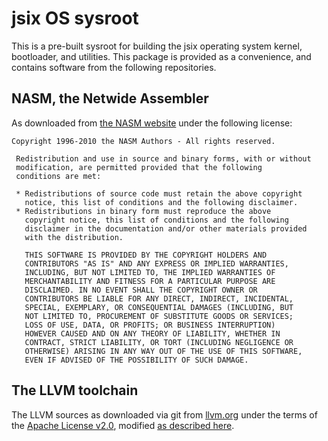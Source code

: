 # jsix OS sysroot

This is a pre-built sysroot for building the jsix operating system kernel,
bootloader, and utilities. This package is provided as a convenience, and
contains software from the following repositories.

## NASM, the Netwide Assembler

As downloaded from [the NASM website][nasm] under the following license:

    Copyright 1996-2010 the NASM Authors - All rights reserved.
 
     Redistribution and use in source and binary forms, with or without
     modification, are permitted provided that the following
     conditions are met:
 
     * Redistributions of source code must retain the above copyright
       notice, this list of conditions and the following disclaimer.
     * Redistributions in binary form must reproduce the above
       copyright notice, this list of conditions and the following
       disclaimer in the documentation and/or other materials provided
       with the distribution.
       
       THIS SOFTWARE IS PROVIDED BY THE COPYRIGHT HOLDERS AND
       CONTRIBUTORS "AS IS" AND ANY EXPRESS OR IMPLIED WARRANTIES,
       INCLUDING, BUT NOT LIMITED TO, THE IMPLIED WARRANTIES OF
       MERCHANTABILITY AND FITNESS FOR A PARTICULAR PURPOSE ARE
       DISCLAIMED. IN NO EVENT SHALL THE COPYRIGHT OWNER OR
       CONTRIBUTORS BE LIABLE FOR ANY DIRECT, INDIRECT, INCIDENTAL,
       SPECIAL, EXEMPLARY, OR CONSEQUENTIAL DAMAGES (INCLUDING, BUT
       NOT LIMITED TO, PROCUREMENT OF SUBSTITUTE GOODS OR SERVICES;
       LOSS OF USE, DATA, OR PROFITS; OR BUSINESS INTERRUPTION)
       HOWEVER CAUSED AND ON ANY THEORY OF LIABILITY, WHETHER IN
       CONTRACT, STRICT LIABILITY, OR TORT (INCLUDING NEGLIGENCE OR
       OTHERWISE) ARISING IN ANY WAY OUT OF THE USE OF THIS SOFTWARE,
       EVEN IF ADVISED OF THE POSSIBILITY OF SUCH DAMAGE.

[nasm]: https://www.nasm.us

## The LLVM toolchain

The LLVM sources as downloaded via git from [llvm.org][llvm] under the terms of
the [Apache License v2.0][apache2], modified [as described here][llvmlic].

[llvm]: https://llvm.org
[apache2]: https://www.apache.org/licenses/LICENSE-2.0
[llvmlic]: https://llvm.org/docs/DeveloperPolicy.html#new-llvm-project-license-framework

